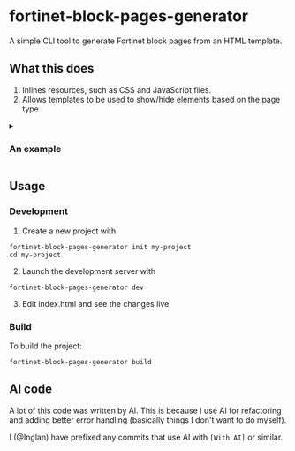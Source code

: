 # fortinet-block-pages-generator

A simple CLI tool to generate Fortinet block pages from an HTML template.

## What this does
1. Inlines resources, such as CSS and JavaScript files.
2. Allows templates to be used to show/hide elements based on the page type

<details>
<summary><h3>An example</h3></summary>
For example, you could input this

```html
<h1>
    {% if type == "dlp" %}
    Transfer attempt blocked
    {% elseif type == "virus" %}
    Virus blocked
    {% elseif type == "application" %}
    Application blocked
    {% else %}
    Access blocked
    {% endif %}
</h1>
<div>
    {% for detail in details %}
        <b>{{ detail.title }}</b>
        <p>{{ detail.description }}</p>
    {% endfor %}
</div>
```

you would get these files as output:

`fortiguard-block-page.html`
```html
<h1>
    Access blocked
</h1>
<div>
    <b>URL</b>
    <p>https://example.com</p>
    <b>Category</b>
    <p>Example</p>
</div>
```

`url-block-page.html`
```html
<h1>
    Access blocked
</h1>
<div>
    <b>URL</b>
    <p>https://example.com</p>
    <b>Description</b>
    <p>Request Blocked</p>
    <b>URL Source</b>
    <p>Blocking Source</p>
</div>
```

`application-control-block-page.html`
```html
<h1>
    Application blocked
</h1>
<div>
    <b>Application</b>
    <p>Facebook</p>
    <b>Category</b>
    <p>Social Media</p>
    <b>URL</b>
    <p>https://example.com</p>
    <b>Policy</b>
    <p>61F1317D-9A44-4B86-BB0B-201C9A3956C2</p>
</div>
```

`dlp-block-page.html`
```html
<h1>
    Transfer attempt blocked
</h1>
<div>
    <b>URL</b>
    <p>https://example.com</p>
</div>
```

`virus-block-page.html`
```html
<h1>
    Virus blocked
</h1>
<div>
    <b>URL</b>
    <p>https://www.example.com/</p>
    <b>Quarantined File Name</b>
    <p>example.exe</p>
    <b>Reference URL</b>
    <p>https://fortiguard.com/encyclopedia/virus/1</p>
</div>
```
</details>

## Usage
### Development
1. Create a new project with
```
fortinet-block-pages-generator init my-project
cd my-project
```
2. Launch the development server with
```
fortinet-block-pages-generator dev
```
3. Edit index.html and see the changes live

### Build

To build the project:
```
fortinet-block-pages-generator build
```

## AI code

A lot of this code was written by AI. This is because I use AI for refactoring and adding better error handling (basically things I don't want to do myself).

I (@Inglan) have prefixed any commits that use AI with `[With AI]` or similar.
